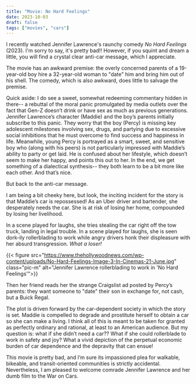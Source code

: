 ```yaml
---
title: "Movie: No Hard Feelings"
date: 2023-10-03
draft: false
tags: ["movies", "cars"]
---
```


I recently watched Jennifer Lawrence's raunchy comedy _No Hard Feelings_ (2023). I'm sorry to say, it's pretty bad!! However, if you squint and dream a little, you will find a crystal clear anti-car message, which I appreciate.

The movie has an awkward premise: the overly concerned parents of a 19-year-old boy hire a 32-year-old woman to "date" him and bring him out of his shell. The comedy, which is also awkward, does little to salvage the premise.

Quick aside: I do see a sweet, somewhat redeeming commentary hidden in there-- a rebuttal of the moral panic promulgated by media outlets over the fact that Gen-Z doesn’t drink or have sex as much as previous generations. Jennifer Lawrence’s character (Maddie) and the boy’s parents initially subscribe to this panic. They worry that the boy (Percy) is missing key adolescent milestones involving sex, drugs, and partying due to excessive social inhibitions that he must overcome to find success and happiness in life. Meanwhile, young Percy is portrayed as a smart, sweet, and sensitive boy who (along with his peers) is not particularly impressed with Maddie’s ability to party or get laid. He is confused about her lifestyle, which doesn’t seem to make her happy, and points this out to her. In the end, we get something of a dialectical synthesis-- they both learn to be a bit more like each other. And that’s nice.

But back to the anti-car message.

I am being a bit cheeky here, but look, the inciting incident for the story is that Maddie’s car is repossessed! As an Uber driver and bartender, she desperately needs the car. She is at risk of losing her home, compounded by losing her livelihood.

In a scene played for laughs, she tries stealing the car right off the tow truck, landing in legal trouble. In a scene played for laughs, she is seen dork-ily rollerblading to work while angry drivers honk their displeasure with her absurd transgression. _What a loser!_

{{< figure src="https://www.thehollywoodnews.com/wp-content/uploads/No-Hard-Feelings-Image-3-In-Cinemas-21-June.jpg" class="pic-m" alt="Jennifer Lawrence rollerblading to work in 'No Hard Feelings'">}}

Then her friend reads her the strange Craigslist ad posted by Percy’s parents: they want someone to "date" their son in exchange for, not cash, but a Buick Regal.

The plot is driven forward by the car-dependent society in which the story is set. Maddie is compelled to degrade and prostitute herself to obtain a car so she can make a living. I think all of this is meant to be taken for granted as perfectly ordinary and rational, at least to an American audience. But my question is: what if she didn’t need a car?? What if she could rollerblade to work in safety and joy? What a vivid depiction of the perpetual economic burden of car dependence and the depravity that can ensue!

This movie is pretty bad, and I’m sure its impassioned plea for walkable, bikeable, and transit-oriented communities is strictly accidental. Nevertheless, I am pleased to welcome comrade Jennifer Lawrence and her dumb film to the War on Cars.
